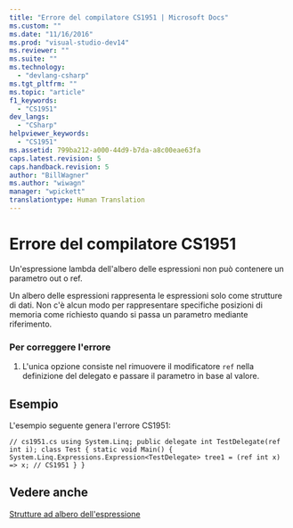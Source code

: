 ```yaml
---
title: "Errore del compilatore CS1951 | Microsoft Docs"
ms.custom: ""
ms.date: "11/16/2016"
ms.prod: "visual-studio-dev14"
ms.reviewer: ""
ms.suite: ""
ms.technology: 
  - "devlang-csharp"
ms.tgt_pltfrm: ""
ms.topic: "article"
f1_keywords: 
  - "CS1951"
dev_langs: 
  - "CSharp"
helpviewer_keywords: 
  - "CS1951"
ms.assetid: 799ba212-a000-44d9-b7da-a8c00eae63fa
caps.latest.revision: 5
caps.handback.revision: 5
author: "BillWagner"
ms.author: "wiwagn"
manager: "wpickett"
translationtype: Human Translation
---
```

# Errore del compilatore CS1951
Un'espressione lambda dell'albero delle espressioni non può contenere un parametro out o ref.  
  
 Un albero delle espressioni rappresenta le espressioni solo come strutture di dati. Non c'è alcun modo per rappresentare specifiche posizioni di memoria come richiesto quando si passa un parametro mediante riferimento.  
  
### Per correggere l'errore  
  
1.  L'unica opzione consiste nel rimuovere il modificatore `ref` nella definizione del delegato e passare il parametro in base al valore.  
  
## Esempio  
 L'esempio seguente genera l'errore CS1951:  
  
```  
// cs1951.cs using System.Linq; public delegate int TestDelegate(ref int i); class Test { static void Main() { System.Linq.Expressions.Expression<TestDelegate> tree1 = (ref int x) => x; // CS1951 } }  
```  
  
## Vedere anche  
 [Strutture ad albero dell'espressione](../Topic/Expression%20Trees%20\(C%23%20and%20Visual%20Basic\).md)